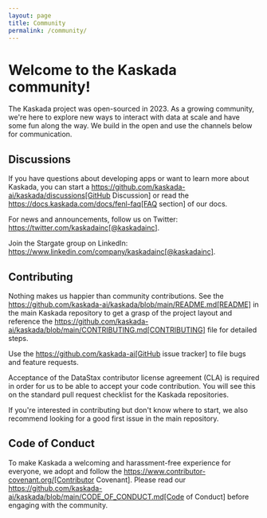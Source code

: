 ```yaml
---
layout: page
title: Community
permalink: /community/
---
```


# Welcome to the Kaskada community!

The Kaskada project was open-sourced in 2023. As a growing community, we're here to explore new ways to interact with data at scale and have some fun along the way. We build in the open and use the channels below for communication.

## Discussions

If you have questions about developing apps or want to learn more about Kaskada, you can start a https://github.com/kaskada-ai/kaskada/discussions[GitHub Discussion] or read the https://docs.kaskada.com/docs/fenl-faq[FAQ section] of our docs.

For news and announcements, follow us on Twitter: https://twitter.com/kaskadainc[@kaskadainc].

Join the Stargate group on LinkedIn: https://www.linkedin.com/company/kaskadainc[@kaskadainc].

## Contributing

Nothing makes us happier than community contributions. See the https://github.com/kaskada-ai/kaskada/blob/main/README.md[README] in the main Kaskada repository to get a grasp of the project layout and reference the https://github.com/kaskada-ai/kaskada/blob/main/CONTRIBUTING.md[CONTRIBUTING] file for detailed steps.

Use the https://github.com/kaskada-ai[GitHub issue tracker] to file bugs and feature requests.

Acceptance of the DataStax contributor license agreement (CLA) is required in order for us to be able to accept your code contribution. You will see this on the standard pull request checklist for the Kaskada repositories.

If you're interested in contributing but don't know where to start, we also recommend looking for a good first issue in the main repository.

## Code of Conduct

To make Kaskada a welcoming and harassment-free experience for everyone, we adopt and follow the https://www.contributor-covenant.org/[Contributor Covenant]. Please read our https://github.com/kaskada-ai/kaskada/blob/main/CODE_OF_CONDUCT.md[Code of Conduct] before engaging with the community.
